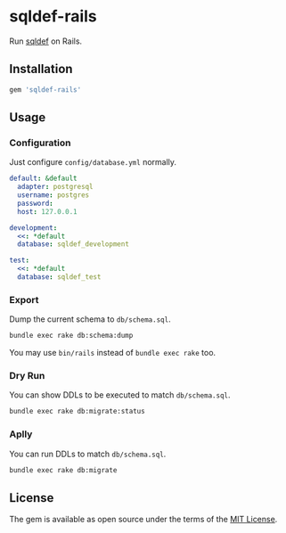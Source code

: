 # sqldef-rails

Run [sqldef](https://github.com/k0kubun/sqldef) on Rails.

## Installation

```ruby
gem 'sqldef-rails'
```

## Usage
### Configuration

Just configure `config/database.yml` normally.

```yml
default: &default
  adapter: postgresql
  username: postgres
  password:
  host: 127.0.0.1

development:
  <<: *default
  database: sqldef_development

test:
  <<: *default
  database: sqldef_test
```

### Export

Dump the current schema to `db/schema.sql`.

```bash
bundle exec rake db:schema:dump
```

You may use `bin/rails` instead of `bundle exec rake` too.

### Dry Run

You can show DDLs to be executed to match `db/schema.sql`.

```bash
bundle exec rake db:migrate:status
```

### Aplly

You can run DDLs to match `db/schema.sql`.

```bash
bundle exec rake db:migrate
```

## License

The gem is available as open source under the terms of the [MIT License](https://opensource.org/licenses/MIT).
